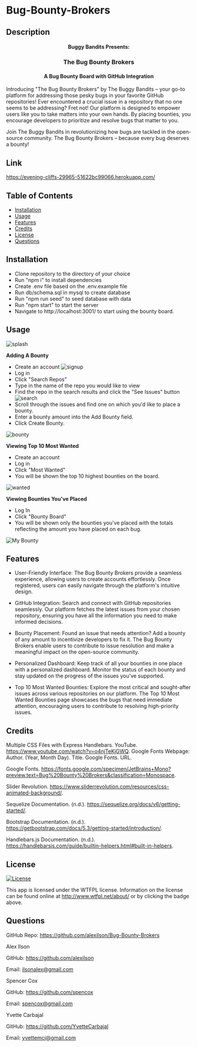 # Bug-Bounty-Brokers

## Description

#### <center>Buggy Bandits Presents:</center>
### <center>The Bug Bounty Brokers</center>
#### <center>A Bug Bounty Board with GitHub Integration</center>

Introducing "The Bug Bounty Brokers" by The Buggy Bandits – your go-to platform for addressing those pesky bugs in your favorite GitHub repositories! Ever encountered a crucial issue in a repository that no one seems to be addressing? Fret not! Our platform is designed to empower users like you to take matters into your own hands. By placing bounties, you encourage developers to prioritize and resolve bugs that matter to you.

Join The Buggy Bandits in revolutionizing how bugs are tackled in the open-source community. The Bug Bounty Brokers – because every bug deserves a bounty!

## Link

https://evening-cliffs-29965-51622bc99066.herokuapp.com/

## Table of Contents
- [Installation](#installation)
- [Usage](#usage)
- [Features](#features)
- [Credits](#credits)
- [License](#licence)
- [Questions](#questions)

## Installation
- Clone repository to the directory of your choice
- Run "npm i" to install dependencies
- Create .env file based on the .env.example file
- Run db/schema.sql in mysql to create database
- Run "npm run seed" to seed database with data
- Run "npm start" to start the server
- Navigate to http://localhost:3001/ to start using the bounty board.


## Usage

![splash](../Bug-Bounty-Brokers/public/screnshots/splash.png)

**Adding A Bounty**
- Create an account
![signup](../Bug-Bounty-Brokers/public/screnshots/signup.png)
- Log in
- Click "Search Repos"
- Type in the name of the repo you would like to view
- Find the repo in the search results and click the "See Issues" button
![search](../Bug-Bounty-Brokers/public/screnshots/search.png)
- Scroll through the issues and find one on which you'd like to place a bounty.
- Enter a bounty amount into the Add Bounty field.
- Click Create Bounty.

![bounty](../Bug-Bounty-Brokers/public/screnshots/createBounty.png)

**Viewing Top 10 Most Wanted**
- Create an account
- Log in
- Click "Most Wanted"
- You will be shown the top 10 highest bounties on the board.

![wanted](../Bug-Bounty-Brokers/public/screnshots/mostWanted.png)


**Viewing Bounties You've Placed**
- Log In
- Click "Bounty Board"
- You will be shown only the bounties you've placed with the totals reflecting the amount you have placed on each bug.

![My Bounty](../Bug-Bounty-Brokers/public/screnshots/myBounty.png)


## Features
- User-Friendly Interface: The Bug Bounty Brokers provide a seamless experience, allowing users to create accounts effortlessly. Once registered, users can easily navigate through the platform's intuitive design.

- GitHub Integration: Search and connect with GitHub repositories seamlessly. Our platform fetches the latest issues from your chosen repository, ensuring you have all the information you need to make informed decisions.

- Bounty Placement: Found an issue that needs attention? Add a bounty of any amount to incentivize developers to fix it. The Bug Bounty Brokers enable users to contribute to issue resolution and make a meaningful impact on the open-source community.

- Personalized Dashboard: Keep track of all your bounties in one place with a personalized dashboard. Monitor the status of each bounty and stay updated on the progress of the issues you've supported.

- Top 10 Most Wanted Bounties: Explore the most critical and sought-after issues across various repositories on our platform. The Top 10 Most Wanted Bounties page showcases the bugs that need immediate attention, encouraging users to contribute to resolving high-priority issues.

## Credits

Multiple CSS Files with Express Handlebars. YouTube. https://www.youtube.com/watch?v=o4njTeKjGWQ.
Google Fonts Webpage: Author. (Year, Month Day). Title. Google Fonts. URL.

Google Fonts. https://fonts.google.com/specimen/JetBrains+Mono?preview.text=Bug%20Bounty%20Brokers&classification=Monospace.

Slider Revolution. https://www.sliderrevolution.com/resources/css-animated-background/.

Sequelize Documentation. (n.d.). https://sequelize.org/docs/v6/getting-started/.

Bootstrap Documentation. (n.d.). https://getbootstrap.com/docs/5.3/getting-started/introduction/.

Handlebars.js Documentation. (n.d.). https://handlebarsjs.com/guide/builtin-helpers.html#built-in-helpers.


## License
[![License](https://img.shields.io/badge/License-WTFPL-brightgreen.svg)](http://www.wtfpl.net/about/)

This app is licensed under the WTFPL license. Information on the license can be found online at http://www.wtfpl.net/about/ or by clicking the badge above.

## Questions
GitHub Repo: https://github.com/alexilson/Bug-Bounty-Brokers

Alex Ilson

GitHub: https://github.com/alexilson

Email: ilsonalex@gmail.com


Spencer Cox

GitHub: https://github.com/spencox

Email: spencox@gmail.com

Yvette Carbajal

GitHub: https://github.com/YvetteCarbajal

Email: yvettemcj@gmail.com